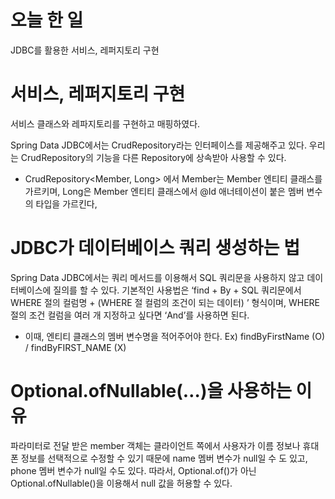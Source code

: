 # 오늘 한 일
JDBC를 활용한 서비스, 레퍼지토리 구현


# 서비스, 레퍼지토리 구현
서비스 클래스와 레파지토리를 구현하고 매핑하였다.

Spring Data JDBC에서는 CrudRepository라는 인터페이스를 제공해주고 있다.
우리는 CrudRepository의 기능을 다른 Repository에 상속받아 사용할 수 있다.
- CrudRepository<Member, Long> 에서 Member는 Member 엔티티 클래스를 가르키며, Long은 Member 엔티티 클래스에서 @Id 애너테이션이 붙은 멤버 변수의 타입을 가르킨다,

# JDBC가 데이터베이스 쿼리 생성하는 법
Spring Data JDBC에서는 쿼리 메서드를 이용해서 SQL 쿼리문을 사용하지 않고 데이터베이스에 질의를 할 수 있다.
기본적인 사용법은 ‘find + By + SQL 쿼리문에서 WHERE 절의 컬럼명 + (WHERE 절 컬럼의 조건이 되는 데이터) ’ 형식이며, WHERE 절의 조건 컬럼을 여러 개 지정하고 싶다면 ‘And’를 사용하면 된다.
- 이때, 엔티티 클래스의 멤버 변수명을 적어주어야 한다. Ex) findByFirstName (O) / findByFIRST_NAME (X)

# Optional.ofNullable(…)을 사용하는 이유
파라미터로 전달 받은 member 객체는 클라이언트 쪽에서 사용자가 이름 정보나 휴대폰 정보를 선택적으로 수정할 수 있기 때문에 name 멤버 변수가 null일 수 도 있고, phone 멤버 변수가 null일 수도 있다.
따라서, Optional.of()가 아닌 Optional.ofNullable()을 이용해서 null 값을 허용할 수 있다.

